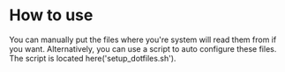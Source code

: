 # How to use

You can manually put the files where you're system
will read them from if you want. Alternatively, you can
use a script to auto configure these files.
The script is located here('setup_dotfiles.sh').
